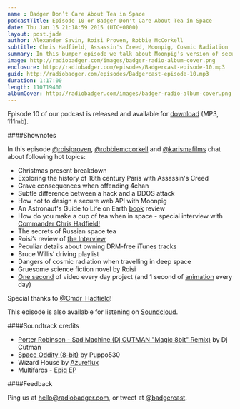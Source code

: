 ```yaml
---
name : Badger Don’t Care About Tea in Space
podcastTitle: Episode 10 or Badger Don't Care About Tea in Space
date: Thu Jan 15 21:18:59 2015 (UTC+0000)
layout: post.jade
author: Alexander Savin, Roisi Proven, Robbie McCorkell
subtitle: Chris Hadfield, Assassin's Creed, Moonpig, Cosmic Radiation
summary: In this bumper episode we talk about Moonpig's version of security, pissing off 4chan, and we have a very special interview with Commander Chris Hadfield!
image: http://radiobadger.com/images/badger-radio-album-cover.png
enclosure: http://radiobadger.com/episodes/Badgercast-episode-10.mp3
guid: http://radiobadger.com/episodes/Badgercast-episode-10.mp3
duration: 1:17:00
length: 110719400
albumCover: http://radiobadger.com/images/badger-radio-album-cover.png
---
```


Episode 10 of our podcast is released and available for [download](http://radiobadger.com/episodes/Badgercast-episode-10.mp3) (MP3, 111mb).

####Shownotes

In this episode [@roisiproven](https://twitter.com/roisiproven), [@robbiemccorkell](https://twitter.com/robbiemccorkell) and [@karismafilms](https://twitter.com/karismafilms) chat about following hot topics:

* Christmas present breakdown
* Exploring the history of 18th century Paris with Assassin's Creed
* Grave consequences when offending 4chan
* Subtle difference between a hack and a DDOS attack
* How not to design a secure web API with Moonpig
* An Astronaut's Guide to Life on Earth [book](http://www.amazon.co.uk/Astronauts-Guide-Life-Earth/dp/1447257103/ref=sr_1_1?s=books&ie=UTF8&qid=1421357913&sr=1-1&keywords=astronauts+guide+to+life+on+earth) review
* How do you make a cup of tea when in space - special interview with [Commander Chris Hadfield!](http://chrishadfield.ca/)
* The secrets of Russian space tea
* Roisi’s review of [the Interview](http://roisi.co.uk/roisi-reviews-interview/)
* Peculiar details about owning DRM-free iTunes tracks
* Bruce Willis’ driving playlist
* Dangers of cosmic radiation when travelling in deep space
* Gruesome science fiction novel by Roisi
* [One second](https://vimeo.com/115723374) of video every day project (and 1 second of [animation](https://vimeo.com/83155234) every day)

Special thanks to [@Cmdr_Hadfield](https://twitter.com/Cmdr_Hadfield)!

This episode is also available for listening on [Soundcloud](https://soundcloud.com/karismafilms/radio-badger-podcast-episode-10).

####Soundtrack credits

* [Porter Robinson - Sad Machine (Dj CUTMAN "Magic 8bit" Remix)](https://soundcloud.com/djcutman/porter-robinson-sad-machine-dj-cutman-magic-8bit-remix) by Dj Cutman
* [Space Oddity (8-bit)](https://soundcloud.com/puppo530/space-oddity-8-bit) by Puppo530
* Wizard House by [Azureflux](http://freemusicarchive.org/music/Azureflux/Mean_Machine/01_azureflux_-_wizard_house)
* Multifaros - [Epiq EP](http://freemusicarchive.org/music/Multifaros/Epiq_EP)

####Feedback

Ping us at [hello@radiobadger.com](mailto:hello@radiobadger.com), or tweet at [@badgercast](http://twitter.com/badgercast).
